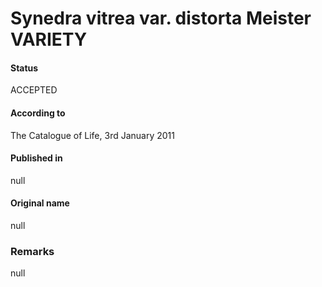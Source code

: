 Synedra vitrea var. distorta Meister VARIETY
=======

#### Status
ACCEPTED

#### According to
The Catalogue of Life, 3rd January 2011

#### Published in
null

#### Original name
null

### Remarks
null